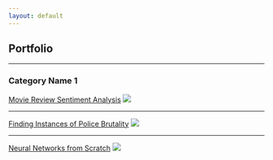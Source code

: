 ```yaml
---
layout: default
---
```


## Portfolio
---

### Category Name 1 

[Movie Review Sentiment Analysis](./_posts/2020-03-01-Movie-Review-Sentiment-Analysis.md)
<img src="images/dummy_thumbnail.jpg?raw=true"/>

---
[Finding Instances of Police Brutality](./_posts/2020-11-18-Finding-Instances-of-Police-Use-of-Force.md)
<img src="images/dummy_thumbnail.jpg?raw=true"/>

---
[Neural Networks from Scratch](./_posts/2020-09-25-Learning-About-Neural-Networks.md)
<img src="images/dummy_thumbnail.jpg?raw=true"/>


